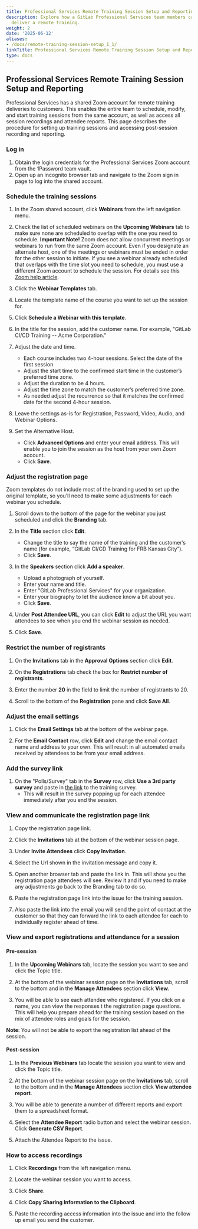 ```yaml
---
title: Professional Services Remote Training Session Setup and Reporting
description: Explore how a GitLab Professional Services team members can setup and
  deliver a remote training.
weight: 2
date: '2025-06-12'
aliases:
- /docs/remote-training-session-setup_1_1/
linkTitle: Professional Services Remote Training Session Setup and Reporting
type: docs
---
```


## Professional Services Remote Training Session Setup and Reporting

Professional Services has a shared Zoom account for remote training deliveries to customers. This enables the entire team to schedule, modify, and start training sessions from the same account, as well as access all session recordings and attendee reports. This page describes the procedure for setting up training sessions and accessing post-session recording and reporting.

### Log in

1. Obtain the login credentials for the Professional Services Zoom account from the 1Password team vault.
1. Open up an incognito browser tab and navigate to the Zoom sign in page to log into the shared account.

### Schedule the training sessions

1. In the Zoom shared account, click **Webinars** from the left navigation menu.

1. Check the list of scheduled webinars on the **Upcoming Webinars** tab to make sure none are scheduled to overlap with the one you need to schedule. **Important Note!** Zoom does not allow concurrent meetings or webinars to run from the same Zoom account. Even if you designate an alternate host, one of the meetings or webinars must be ended in order for the other session to initiate. If you see a webinar already scheduled that overlaps with the time slot you need to schedule, you must use a different Zoom account to schedule the session. For details see this [Zoom help article](https://support.zoom.us/hc/en-us/articles/206122046-Can-I-Host-Concurrent-Meetings-).

1. Click the **Webinar Templates** tab.

1. Locate the template name of the course you want to set up the session for.

1. Click **Schedule a Webinar with this template**.

1. In the title for the session, add the customer name. For example, "GitLab CI/CD Training -- Acme Corporation."

1. Adjust the date and time.
    - Each course includes two 4-hour sessions. Select the date of the first session
    - Adjust the start time to the confirmed start time in the customer’s preferred time zone.
    - Adjust the duration to be 4 hours.
    - Adjust the time zone to match the customer’s preferred time zone.
    - As needed adjust the recurrence so that it matches the confirmed date for the second 4-hour session.

1. Leave the settings as-is for Registration, Password, Video, Audio, and Webinar Options.

1. Set the Alternative Host.
    - Click **Advanced Options** and enter your email address. This will enable you to join the session as the host from your own Zoom account.
    - Click **Save**.

### Adjust the registration page

Zoom templates do not include most of the branding used to set up the original template, so you’ll need to make some adjustments for each webinar you schedule.

1. Scroll down to the bottom of the page for the webinar you just scheduled and click the **Branding** tab.

1. In the **Title** section click **Edit**.
    - Change the title to say the name of the training and the customer’s name (for example, “GitLab CI/CD Training for FRB Kansas City”).
    - Click **Save**.

1. In the **Speakers** section click **Add a speaker**.
    - Upload a photograph of yourself.
    - Enter your name and title.
    - Enter "GitLab Professional Services" for your organization.
    - Enter your biography to let the audience know a bit about you.
    - Click **Save**.

1. Under **Post Attendee URL**, you can click **Edit** to adjust the URL you want attendees to see when you end the webinar session as needed.

1. Click **Save**.

### Restrict the number of registrants

1. On the **Invitations** tab in the **Approval Options** section click **Edit**.

1. On the **Registrations** tab check the box for **Restrict number of registrants**.

1. Enter the number **20** in the field to limit the number of registrants to 20.

1. Scroll to the bottom of the **Registration** pane and click **Save All**.

### Adjust the email settings

1. Click the **Email Settings** tab at the bottom of the webinar page.

1. For the **Email Contact** row, click **Edit** and change the email contact name and address to your own. This will result in all automated emails received by attendees to be from your email address.

### Add the survey link

1. On the "Polls/Survey" tab in the **Survey** row, click **Use a 3rd party survey** and paste in [the link](https://docs.google.com/forms/d/e/1FAIpQLScdTGl7Wwcw2yzFpvCd5jYMPgOf_lp8BYMKKhaW0Mrpt51TXg/viewform?usp=sf_link) to the training survey.
    - This will result in the survey popping up for each attendee immediately after you end the session.

### View and communicate the registration page link

1. Copy the registration page link.

1. Click the **Invitations** tab at the bottom of the webinar session page.

1. Under **Invite Attendees** click **Copy Invitation**.

1. Select the Url shown in the invitation message and copy it.

1. Open another browser tab and paste the link in. This will show you the registration page attendees will see. Review it and if you need to make any adjustments go back to the Branding tab to do so.

1. Paste the registration page link into the issue for the training session.

1. Also paste the link into the email you will send the point of contact at the customer so that they can forward the link to each attendee for each to individually register ahead of time.

### View and export registrations and attendance for a session

#### Pre-session

1. In the **Upcoming Webinars** tab, locate the session you want to see and click the Topic title.

1. At the bottom of the webinar session page on the **Invitations** tab, scroll to the bottom and in the **Manage Attendees** section click **View**.

1. You will be able to see each attendee who registered. If you click on a name, you can view the responses t the registration page questions. This will help you prepare ahead for the training session based on the mix of attendee roles and goals for the session.

**Note**: You will not be able to export the registration list ahead of the session.

#### Post-session

1. In the **Previous Webinars** tab locate the session you want to view and click the Topic title.

1. At the bottom of the webinar session page on the **Invitations** tab, scroll to the bottom and in the **Manage Attendees** section click **View attendee report**.

1. You will be able to generate a number of different reports and export them to a spreadsheet format.

1. Select the **Attendee Report** radio button and select the webinar session. Click **Generate CSV Report**.

1. Attach the Attendee Report to the issue.

### How to access recordings

1. Click **Recordings** from the left navigation menu.

1. Locate the webinar session you want to access.

1. Click **Share**.

1. Click **Copy Sharing Information to the Clipboard**.

1. Paste the recording access information into the issue and into the follow up email you send the customer.

